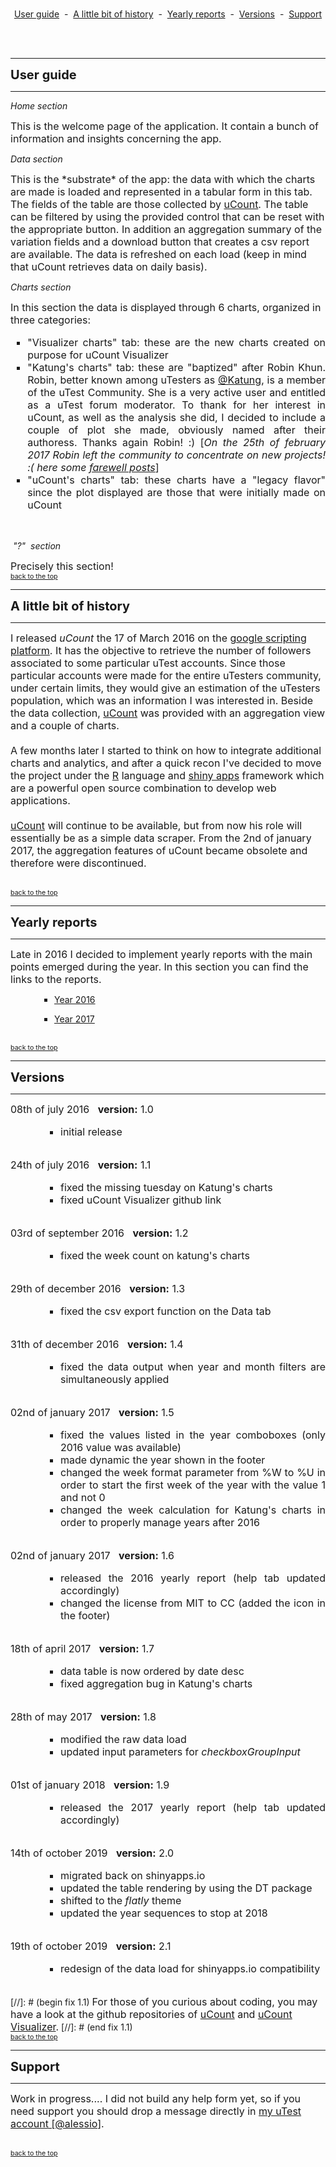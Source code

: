 <style>
p1{
 font-size:20px;
 text-align:justify;
}

p2{
 font-size:16px;
 text-align:justify;
}
</style>

<br>
<p id="top" style=" text-align:center;"><a href="#userguide">User guide</a>&nbsp;&nbsp;-&nbsp;&nbsp;<a href="#history">A little bit of history</a>&nbsp;&nbsp;-&nbsp;&nbsp;<a href="#reports">Yearly reports</a>&nbsp;&nbsp;-&nbsp;&nbsp;<a href="#versions">Versions</a>&nbsp;&nbsp;-&nbsp;&nbsp;<a href="#support">Support</a></p>
<br><br>

<hr><p1 id="userguide"><b>User guide</b></p1><hr>

<p><i>Home section</i></p>
<p2>This is the welcome page of the application. It contain a bunch of information and insights concerning the app.</p2>

<br>

<p><i>Data section</i></p>
<p2>This is the *substrate* of the app: the data with which the charts are made is loaded and represented in a tabular form in this tab. The fields of the table are those collected by <a href="https://docs.google.com/spreadsheets/d/1zlB1XxdITwGejHKXyL_yd8XCxkoCVh5RatQeaH2CJ4Q/edit?usp=sharing" target="_blank">uCount</a>.
The table can be filtered by using the provided control that can be reset with the appropriate button. In addition an aggregation summary of the variation fields and a download button that creates a csv report are available.
The data is refreshed on each load (keep in mind that uCount retrieves data on daily basis).
</p2>

<br>
	
<p><i>Charts section</i></p>
<p2>In this section the data is displayed through 6 charts, organized in three categories:
<br>
<ul>
 <li type="square">"Visualizer charts" tab: these are the new charts created on purpose for uCount Visualizer</li>
 <li type="square">"Katung's charts" tab: these are "baptized" after Robin Khun. Robin, better known among uTesters as <a href="https://www.utest.com/forums/15792/page/1" target="_blank">@Katung</a>, is a member of the uTest Community. She is a very active user and entitled as a uTest forum moderator. To thank for her interest in uCount, as well as the analysis she did, I decided to include a couple of plot she made, obviously named after their authoress. Thanks again Robin! :) [<i>On the 25th of february 2017 Robin left the community to concentrate on new projects! :( here some <a href="https://www.utest.com/status/33486" target="_blank">farewell posts</i></a>]</li> 
 <li type="square">"uCount's charts" tab: these charts have a "legacy flavor" since the plot displayed are those that were initially made on uCount</li>
</ul>
</p2>

<br>

<p><i>&nbsp;"?"&nbsp; section</i></p>
<p2>Precisely this section!</p2>

<br>
<a href="#top" style="font-size:8pt">back to the top</a>
<br>

<hr><p1 id="history"><b>A little bit of history</b></p1><hr>

<p2>I released *uCount* the 17 of March 2016 on the <a href="https://developers.google.com/apps-script" target="_blank">google scripting platform</a>. It has the objective to retrieve the number of followers associated to some particular uTest accounts.
Since those particular accounts were made for the entire uTesters community, under certain limits, they would give an estimation of the uTesters population, which was an information I was interested in.
Beside the data collection, <a href="https://docs.google.com/spreadsheets/d/1zlB1XxdITwGejHKXyL_yd8XCxkoCVh5RatQeaH2CJ4Q/edit?usp=sharing" target="_blank">uCount</a> was provided with an aggregation view and a couple of charts.<br><br>
A few months later I started to think on how to integrate additional charts and analytics, and after a quick recon I've decided to move the project under the <a href="https://www.r-project.org" target="_blank">R</a> language and <a href="https://www.shinyapps.io" target="_blank">shiny apps</a> framework which are a powerful open source combination to develop web applications.<br>
<br><a href="https://docs.google.com/spreadsheets/d/1zlB1XxdITwGejHKXyL_yd8XCxkoCVh5RatQeaH2CJ4Q/edit?usp=sharing" target="_blank">uCount</a> will continue to be available, but from now his role will essentially be as a simple data scraper. From the 2nd of january 2017, the aggregation features of uCount became obsolete and therefore were discontinued.</p2>

<br>
<a href="#top" style="font-size:8pt">back to the top</a>
<br>

<hr><p1 id="reports"><b>Yearly reports</b></p1><hr>

<p2>Late in 2016 I decided to implement yearly reports with the main points emerged during the year. In this section you can find the links to the reports.</p2>
<ul style="padding-left:5em">
 <li type="square"><a href="http://rpubs.com/abenedetti/uCountReport2016" target="_blank">Year 2016</a></li>
</ul></p2>
<ul style="padding-left:5em">
 <li type="square"><a href="http://rpubs.com/abenedetti/uCountReport2017" target="_blank">Year 2017</a></li>
</ul></p2>

<br>
<a href="#top" style="font-size:8pt">back to the top</a>
<br>

<hr><p1 id="versions"><b>Versions</b></p1><hr>

<p2>
08th of july 2016&nbsp;&nbsp;
<b>version:</b> 1.0
<ul style="padding-left:5em">
 <li type="square">initial release</li>
</ul></p2>
<br>
<p2>
24th of july 2016&nbsp;&nbsp;
<b>version:</b> 1.1
<ul style="padding-left:5em">
 <li type="square">fixed the missing tuesday on Katung's charts</li>
 <li type="square">fixed uCount Visualizer github link</li>
</ul></p2>
<br>
<p2>
03rd of september 2016&nbsp;&nbsp;
<b>version:</b> 1.2
<ul style="padding-left:5em">
 <li type="square">fixed the week count on katung's charts</li> 
</ul></p2>
<br>
<p2>
29th of december 2016&nbsp;&nbsp;
<b>version:</b> 1.3
<ul style="padding-left:5em">
 <li type="square">fixed the csv export function on the Data tab</li> 
</ul></p2>
<br>
<p2>
31th of december 2016&nbsp;&nbsp;
<b>version:</b> 1.4
<ul style="padding-left:5em">
 <li type="square">fixed the data output when year and month filters are simultaneously applied</li> 
</ul></p2>
<br>
<p2>
02nd of january 2017&nbsp;&nbsp;
<b>version:</b> 1.5
<ul style="padding-left:5em">
 <li type="square">fixed the values listed in the year comboboxes (only 2016 value was available)</li> 
 <li type="square">made dynamic the year shown in the footer</li>
 <li type="square">changed the week format parameter from %W to %U in order to start the first week of the year with the value 1 and not 0</li>
 <li type="square">changed the week calculation for Katung's charts in order to properly manage years after 2016</li>
</ul></p2>
<br>
<p2>
02nd of january 2017&nbsp;&nbsp;
<b>version:</b> 1.6
<ul style="padding-left:5em">
 <li type="square">released the 2016 yearly report (help tab updated accordingly)</li>
 <li type="square">changed the license from MIT to CC (added the icon in the footer)</li>
</ul></p2>
<br>
<p2>
18th of april 2017&nbsp;&nbsp;
<b>version:</b> 1.7
<ul style="padding-left:5em">
 <li type="square">data table is now ordered by date desc</li>
 <li type="square">fixed aggregation bug in Katung's charts</li>
</ul></p2>
<br>
<p2>
28th of may 2017&nbsp;&nbsp;
<b>version:</b> 1.8
<ul style="padding-left:5em">
 <li type="square">modified the raw data load</li>
 <li type="square">updated input parameters for <i>checkboxGroupInput</i></li>
</ul></p2>
<br>
<p2>
01st of january 2018&nbsp;&nbsp;
<b>version:</b> 1.9
<ul style="padding-left:5em">
 <li type="square">released the 2017 yearly report (help tab updated accordingly)</li> 
</ul></p2>
<br>
<p2>
14th of october 2019&nbsp;&nbsp;
<b>version:</b> 2.0
<ul style="padding-left:5em">
 <li type="square">migrated back on shinyapps.io</li>
 <li type="square">updated the table rendering by using the DT package</li>
 <li type="square">shifted to the <i>flatly</i> theme</li>
 <li type="square">updated the year sequences to stop at 2018</li> 
</ul></p2>
<br>
<p2>
19th of october 2019&nbsp;&nbsp;
<b>version:</b> 2.1
<ul style="padding-left:5em">
 <li type="square">redesign of the data load for shinyapps.io compatibility</li> 
</ul></p2>
<br>
 [//]: # (begin fix 1.1)
 <p2>For those of you curious about coding, you may have a look at the github repositories of <a href="https://github.com/abenedetti/uCount" target="_blank">uCount</a> and <a href="https://github.com/abenedetti/uCountVisualizer/" target="_blank">uCount Visualizer</a>.</p2>
 [//]: # (end fix 1.1)

<br>
<a href="#top" style="font-size:8pt">back to the top</a>
<br>

<hr><p1 id="support"><b>Support</b></p1><hr>

<p2>Work in progress.... I did not build any help form yet, so if you need support you should drop a message directly in <a href="https://www.utest.com/profile/alessio/about" target="_blank">my uTest account [@alessio]</a>.</p2>

<br>
<a href="#top" style="font-size:8pt">back to the top</a>
<br>
